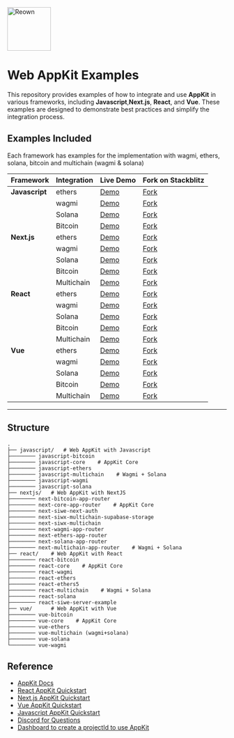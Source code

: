 <img src="https://github.com/user-attachments/assets/befd1901-8387-4a4c-8fbc-282dd9802889" height="100" alt="Reown">

# Web AppKit Examples


This repository provides examples of how to integrate and use **AppKit** in various frameworks, including **Javascript**,**Next.js**, **React**, and **Vue**. These examples are designed to demonstrate best practices and simplify the integration process.

## Examples Included

Each framework has examples for the implementation with wagmi, ethers, solana, bitcoin and multichain (wagmi & solana)

| Framework | Integration   | Live Demo                                                                                     | Fork on Stackblitz                                                                                              |
|-----------|---------------|-----------------------------------------------------------------------------------------------|---------------------------------------------------------------------------------------------------------------|
| **Javascript** | ethers        | [Demo](https://appkit-web-examples-javascript-ethers.reown.com/)                                   | [Fork](https://stackblitz.com/github/reown-com/appkit-web-examples/tree/main/javascript/javascript-ethers/)                |
|           | wagmi         | [Demo](https://appkit-web-examples-javascript-wagmi.reown.com/)                                    | [Fork](https://stackblitz.com/github/reown-com/appkit-web-examples/tree/main/javascript/javascript-wagmi/)                 |
|           | Solana        | [Demo](https://appkit-web-examples-javascript-solana.reown.com/)                                   | [Fork](https://stackblitz.com/github/reown-com/appkit-web-examples/tree/main/javascript/javascript-solana/)                |
|           | Bitcoin       | [Demo](https://appkit-web-examples-javascript-bitcoin.reown.com/)                                  | [Fork](https://stackblitz.com/github/reown-com/appkit-web-examples/tree/main/javascript/javascript-bitcoin/)              |
| **Next.js** | ethers        | [Demo](https://appkit-web-examples-next-ethers.reown.com/)                                   | [Fork](https://stackblitz.com/github/reown-com/appkit-web-examples/tree/main/nextjs/next-ethers-app-router/)                |
|           | wagmi         | [Demo](https://appkit-web-examples-next-wagmi.reown.com/)                                    | [Fork](https://stackblitz.com/github/reown-com/appkit-web-examples/tree/main/nextjs/next-wagmi-app-router/)                 |
|           | Solana        | [Demo](https://appkit-web-examples-next-solana.reown.com/)                                   | [Fork](https://stackblitz.com/github/reown-com/appkit-web-examples/tree/main/nextjs/next-solana-app-router/)                |
|           | Bitcoin       | [Demo](https://appkit-web-examples-next-bitcoin.reown.com/)                                  | [Fork](https://stackblitz.com/github/reown-com/appkit-web-examples/tree/main/nextjs/next-bitcoin-app-router/)              |
|           | Multichain    | [Demo](https://appkit-web-examples-next-multichain.reown.com/)                               | [Fork](https://stackblitz.com/github/reown-com/appkit-web-examples/tree/main/nextjs/next-multichain-app-router/)           |
| **React**  | ethers        | [Demo](https://appkit-web-examples-react-ethers.reown.com/)                                  | [Fork](https://stackblitz.com/github/reown-com/appkit-web-examples/tree/main/react/react-ethers/)              |
|           | wagmi         | [Demo](https://appkit-web-examples-react-wagmi.reown.com/)                                   | [Fork](https://stackblitz.com/github/reown-com/appkit-web-examples/tree/main/react/react-wagmi/)               |
|           | Solana        | [Demo](https://appkit-web-examples-react-solana.reown.com/)                                  | [Fork](https://stackblitz.com/github/reown-com/appkit-web-examples/tree/main/react/react-solana/)              |
|           | Bitcoin       | [Demo](https://appkit-web-examples-react-bitcoin.reown.com/)                                 | [Fork](https://stackblitz.com/github/reown-com/appkit-web-examples/tree/main/react/react-bitcoin/)             |
|           | Multichain    | [Demo](https://appkit-web-examples-react-multichain.reown.com/)                              | [Fork](https://stackblitz.com/github/reown-com/appkit-web-examples/tree/main/react/react-multichain/)          |
| **Vue**    | ethers        | [Demo](https://appkit-web-examples-vue-ethers.reown.com/)                                    | [Fork](https://stackblitz.com/github/reown-com/appkit-web-examples/tree/main/vue/vue-ethers/)                  |
|           | wagmi         | [Demo](https://appkit-web-examples-vue-wagmi.reown.com/)                                     | [Fork](https://stackblitz.com/github/reown-com/appkit-web-examples/tree/main/vue/vue-wagmi/)                   |
|           | Solana        | [Demo](https://appkit-web-examples-vue-solana.reown.com/)                                    | [Fork](https://stackblitz.com/github/reown-com/appkit-web-examples/tree/main/vue/vue-solana/)                  |
|           | Bitcoin       | [Demo](https://appkit-web-examples-vue-bitcoin.reown.com/)                                   | [Fork](https://stackblitz.com/github/reown-com/appkit-web-examples/tree/main/vue/vue-bitcoin/)                 |
|           | Multichain    | [Demo](https://appkit-web-examples-vue-multichain.reown.com/)                                | [Fork](https://stackblitz.com/github/reown-com/appkit-web-examples/tree/main/vue/vue-multichain/)              |


---

## Structure

```plaintext
.
├── javascript/   # Web AppKit with Javascript
├──────── javascript-bitcoin    
├──────── javascript-core    # AppKit Core
├──────── javascript-ethers
├──────── javascript-multichain    # Wagmi + Solana
├──────── javascript-wagmi
├──────── javascript-solana
├── nextjs/   # Web AppKit with NextJS
├──────── next-bitcoin-app-router
├──────── next-core-app-router    # AppKit Core
├──────── next-siwe-next-auth
├──────── next-siwx-multichain-supabase-storage
├──────── next-siwx-multichain
├──────── next-wagmi-app-router
├──────── next-ethers-app-router
├──────── next-solana-app-router
├──────── next-multichain-app-router    # Wagmi + Solana
├── react/    # Web AppKit with React
├──────── react-bitcoin
├──────── react-core    # AppKit Core
├──────── react-wagmi
├──────── react-ethers
├──────── react-ethers5
├──────── react-multichain    # Wagmi + Solana
├──────── react-solana
├──────── react-siwe-server-example
├── vue/      # Web AppKit with Vue
├──────── vue-bitcoin    
├──────── vue-core    # AppKit Core
├──────── vue-ethers
├──────── vue-multichain (wagmi+solana)
├──────── vue-solana
└──────── vue-wagmi
```

## Reference

- [AppKit Docs](https://docs.reown.com/appkit/overview)
- [React AppKit Quickstart](https://docs.reown.com/appkit/react/core/installation)
- [Next.js AppKit Quickstart](https://docs.reown.com/appkit/next/core/installation)
- [Vue AppKit Quickstart](https://docs.reown.com/appkit/vue/core/installation)
- [Javascript AppKit Quickstart](https://docs.reown.com/appkit/javascript/core/installation)
- [Discord for Questions](https://discord.gg/reown)
- [Dashboard to create a projectId to use AppKit](https://cloud.reown.com/)
